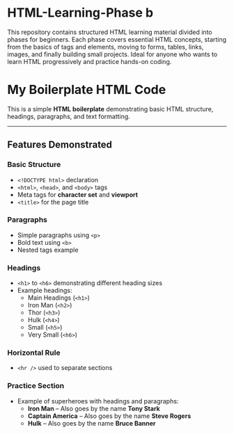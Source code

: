 # HTML-Learning-Phase b
This repository contains structured HTML learning material divided into phases for beginners. Each phase covers essential HTML concepts, starting from the basics of tags and elements, moving to forms, tables, links, images, and finally building small projects. Ideal for anyone who wants to learn HTML progressively and practice hands-on coding.

# My Boilerplate HTML Code

This is a simple **HTML boilerplate** demonstrating basic HTML structure, headings, paragraphs, and text formatting.

---

## Features Demonstrated

### Basic Structure
- `<!DOCTYPE html>` declaration  
- `<html>`, `<head>`, and `<body>` tags  
- Meta tags for **character set** and **viewport**  
- `<title>` for the page title  

### Paragraphs
- Simple paragraphs using `<p>`  
- Bold text using `<b>`  
- Nested tags example

### Headings
- `<h1>` to `<h6>` demonstrating different heading sizes  
- Example headings:
  - Main Headings (`<h1>`)  
  - Iron Man (`<h2>`)  
  - Thor (`<h3>`)  
  - Hulk (`<h4>`)  
  - Small (`<h5>`)  
  - Very Small (`<h6>`)  

### Horizontal Rule
- `<hr />` used to separate sections

### Practice Section
- Example of superheroes with headings and paragraphs:  
  - **Iron Man** – Also goes by the name **Tony Stark**  
  - **Captain America** – Also goes by the name **Steve Rogers**  
  - **Hulk** – Also goes by the name **Bruce Banner**

